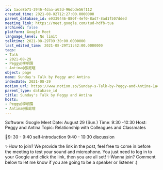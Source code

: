 ```yaml
---
id: 1ace8b71-3946-4daa-a62d-96dbde56f112
created_time: 2021-08-02T12:27:00.0000000
parent_database_id: e9339446-880f-4ef0-8ad7-8ad1f507dded
meeting_link: https://meet.google.com/tud-hdfb-tua
archived: false
platform: Google Meet
language_level: No limit
talktime: 2021-08-29T09:30:00.0000000
last_edited_time: 2021-08-29T11:42:00.0000000
tags:
- Talk
- 2021-08-29
- Peggy@李明霈
- Antina@張庭瑄
object: page
name: Sunday's Talk by Peggy and Antina
indexDate: 2021-08-29
notion_url: https://www.notion.so/Sunday-s-Talk-by-Peggy-and-Antina-1ace8b7139464daaa62d96dbde56f112
parent_type: database_id
title: Sunday's Talk by Peggy and Antina
hosts:
- Peggy@李明霈
- Antina@張庭瑄
---
```


Software: Google 
Meet Date: August 29 (Sun.) Time: 9:30 -10:30
Host: Peggy and Antina Topic: Relationship with Colleagues and Classmates

📅9: 30 - 9:40 self-introduction 9:40 - 10:30 discussion

✨How to join? We provide the link in the post, feel free to come in before the meeting to test your sound and microphone. You just need to log in to your Google and click the link, then you are all set!
✨Wanna join? Comment below to let me know if you are going to be a speaker or listener :)









